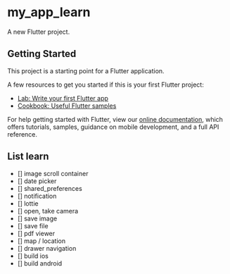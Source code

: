 # my_app_learn

A new Flutter project.

## Getting Started

This project is a starting point for a Flutter application.

A few resources to get you started if this is your first Flutter project:

- [Lab: Write your first Flutter app](https://flutter.dev/docs/get-started/codelab)
- [Cookbook: Useful Flutter samples](https://flutter.dev/docs/cookbook)

For help getting started with Flutter, view our
[online documentation](https://flutter.dev/docs), which offers tutorials,
samples, guidance on mobile development, and a full API reference.

## List learn

- [] image scroll container
- [] date picker
- [] shared_preferences
- [] notification
- [] lottie
- [] open, take camera
- [] save image
- [] save file
- [] pdf viewer
- [] map / location
- [] drawer navigation
- [] build ios
- [] build android